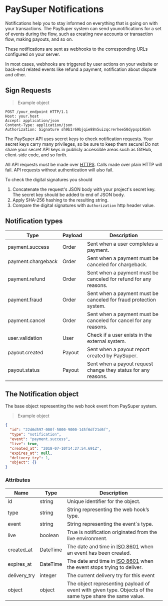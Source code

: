 # PaySuper Notifications
  
Notifications help you to stay informed on everything that is going on with your transactions. The PaySuper system can
send younotifications for a set of events during the flow, such as creating new accounts or transaction flow, making
payouts, and so on. 

These notifications are sent as webhooks to the corresponding URLs configured on your server. 

In most cases, webhooks are triggered by user actions on your website or back-end related events like 
refund a payment, notification about dispute and other.

## Sign Requests

> Example object

```http
POST /your_endpoint HTTP/1.1
Host: your.host
Accept: application/json
Content-Type: application/json
Authorization: Signature sh9b1r69bjqie88n5uizqcrerhee50dypsp195mh
```
 
The PaySuper API uses secret keys to check notification requests. Your secret keys carry many privileges, so be sure to 
keep them secure! Do not share your secret API keys in publicly accessible areas such as GitHub, client-side code, 
and so forth.

All API requests must be made over [HTTPS](http://en.wikipedia.org/wiki/HTTP_Secure). Calls made over plain HTTP will fail. API requests without authentication 
will also fail.

To check the digital signatures you should 
1. Concatenate the request's JSON body with your project's secret key. The secret key should be added to end of JSON body.  
2. Apply SHA-256 hashing to the resulting string.
3. Compare the digital signatures with `Authorization` http header value.


## Notification types

| Type | Payload |Description |
|------|-------|------|
|payment.success|Order|Sent when a user completes a payment.|
|payment.chargeback|Order|Sent when a payment must be canceled for chargeback.|
|payment.refund|Order|Sent when a payment must be canceled for refund for any reasons.|
|payment.fraud|Order|Sent when a payment must be canceled for fraud protection system.|
|payment.cancel|Order|Sent when a payment must be canceled for cancel for any reasons.|
|user.validation|User|Check if a user exists in the external system.|
|payout.created|Payout|Sent when a payout report created by PaySuper.|
|payout.status|Payout|Sent when a payout request change they status for any reasons.|

## The Notification object

The base object representing the web hook event from PaySuper system. 

> Example object

```json
{
  "id": "22d6d597-000f-5000-9000-145f6df21d6f",
  "type": "notification",
  "event": "payment.success",
  "live": true,
  "created_at": "2018-07-10T14:27:54.691Z",
  "expires_at": null,
  "delivery_try": 1,
  "object": {}
}
```  

### Attributes
 
|Name|Type|Description|
|---|---|---|
|id|string| Unique identifier for the object.|
|type|string| String representing the web hook’s type.|
|event|string| String representing the event`s type.|
|live|boolean| True is notification originated from the live environment.|
|created_at|DateTime|The date and time in [ISO 8601](https://www.iso.org/iso-8601-date-and-time-format.html) when an event has been created.|
|expires_at|DateTime|The date and time in [ISO 8601](https://www.iso.org/iso-8601-date-and-time-format.html) when the event stops trying to deliver.|
|delivery_try|integer|The current delivery try for this event|
|object|object| The object representing payload of event with given type. Objects of the same type share the same value.|
